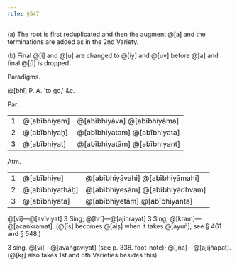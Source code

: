 ```yaml
---
rule: §547
---
```


(a) The root is first reduplicated and then the augment @[a] and the terminations are added as in the 2nd Variety.

(b) Final @[i] and @[u] are changed to @[iy] and @[uv] before @[a] and final @[ū] is dropped.

Paradigms.

@[bhī] P. A. 'to go,' &c.

Par.

| | | |
|---|---|---|
| 1 | @[abībhiyam] | @[abībhiyāva] @[abībhiyāma] |
| 2 | @[abībhiyaḥ] | @[abībhiyatam] @[abībhiyata] |
| 3 | @[abībhiyat] | @[abībhiyatām] @[abībhiyant] |

Atm.

| | | |
|---|---|---|
| 1 | @[abībhiye] | @[abībhiyāvahi] @[abībhiyāmahi] |
| 2 | @[abībhiyathāḥ] | @[abībhiyeṣām] @[abībhiyādhvam] |
| 3 | @[abībhiyata] | @[abībhiyetām] @[abībhiyanta] |

@[vī]—@[avīviyat] 3 Sing; @[hrī]—@[ajihrayat] 3 Sing; @[kram]—@[acaṅkramat].
(@[īṣ] becomes @[aiṣ] when it takes @[ayuṅ]; see § 461 and § 548.)

3 sing. @[vī]—@[avaṅgaviyat] (see p. 338. foot-note); @[jñā]—@[ajījñapat].
(@[kṛ] also takes 1st and 6th Varieties besides this).